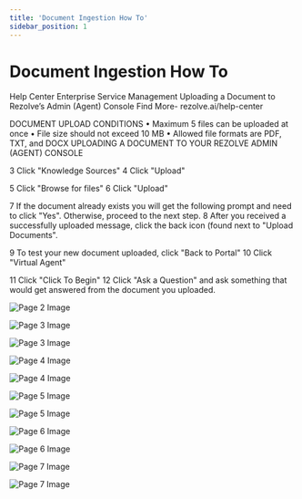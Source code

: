 ```yaml
---
title: 'Document Ingestion How To'
sidebar_position: 1
---
```



# Document Ingestion How To

Help Center
Enterprise Service Management
Uploading a Document to
Rezolve’s
Admin (Agent) Console
Find More- rezolve.ai/help-center

DOCUMENT UPLOAD CONDITIONS
• Maximum 5 files can be uploaded at once
• File size should not exceed 10 MB
• Allowed file formats are PDF, TXT, and DOCX
UPLOADING A DOCUMENT TO YOUR REZOLVE ADMIN (AGENT) CONSOLE

3 Click "Knowledge Sources"
4 Click "Upload"

5 Click "Browse for files"
6 Click "Upload"

7 If the document already exists you will get the following prompt and need to click "Yes". Otherwise,
proceed to the next step.
8 After you received a successfully uploaded message, click the back icon (found next to "Upload Documents".

9 To test your new document uploaded, click "Back to Portal"
10 Click "Virtual Agent"

11 Click "Click To Begin"
12 Click "Ask a Question" and ask something that would get answered from the document you uploaded.


![Page 2 Image](/img/reference/images/Document-Ingestion-How-To_page2_8.jpeg)

![Page 3 Image](/img/reference/images/Document-Ingestion-How-To_page3_4.png)

![Page 3 Image](/img/reference/images/Document-Ingestion-How-To_page3_5.jpeg)

![Page 4 Image](/img/reference/images/Document-Ingestion-How-To_page4_4.jpeg)

![Page 4 Image](/img/reference/images/Document-Ingestion-How-To_page4_5.jpeg)

![Page 5 Image](/img/reference/images/Document-Ingestion-How-To_page5_4.jpeg)

![Page 5 Image](/img/reference/images/Document-Ingestion-How-To_page5_5.jpeg)

![Page 6 Image](/img/reference/images/Document-Ingestion-How-To_page6_4.jpeg)

![Page 6 Image](/img/reference/images/Document-Ingestion-How-To_page6_5.jpeg)

![Page 7 Image](/img/reference/images/Document-Ingestion-How-To_page7_4.jpeg)

![Page 7 Image](/img/reference/images/Document-Ingestion-How-To_page7_5.jpeg)
